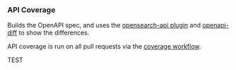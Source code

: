 ### API Coverage

Builds the OpenAPI spec, and uses the [opensearch-api plugin](https://github.com/dblock/opensearch-api) and [openapi-diff](https://github.com/OpenAPITools/openapi-diff) to show the differences.

API coverage is run on all pull requests via the [coverage workflow](../.github/workflows/coverage.yml).

TEST